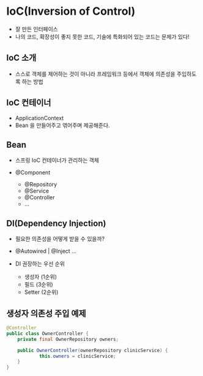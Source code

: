 # IoC(Inversion of Control)
- 잘 만든 인터페이스
- 나의 코드, 확장성이 좋지 못한 코드, 기술에 특화되어 있는 코드는 문제가 있다!


## IoC 소개
- 스스로 객체를 제어하는 것이 아니라 프레임워크 등에서 객체에 의존성을 주입하도록 하는 방법

## IoC 컨테이너
- ApplicationContext
- Bean 을 만들어주고 엮어주며 제공해준다.

## Bean
- 스프링 IoC 컨테이너가 관리하는 객체

- @Component
  - @Repository
  - @Service
  - @Controller
  - ...

## DI(Dependency Injection)
- 필요한 의존성을 어떻게 받을 수 있을까?

- @Autowired | @Inject ...

- DI 권장하는 우선 순위
  - 생성자 (1순위) 
  - 필드 (3순위)
  - Setter (2순위)

## 생성자 의존성 주입 예제
``` java
@Controller
public class OwnerController {
    private final OwnerRepository owners;

    public OwnerController(ownerRepository clinicService) {
            this.owners = clinicService;
    }
}
```